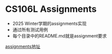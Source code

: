 # CS106L Assignments 

- 2025 Winter学期的assignments实现
- 通过所有测试用例
- 每个目录中的README.md就是assignment要求

[assignments地址](https://github.com/cs106l/cs106l-assignments/tree/main)